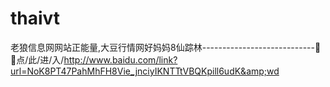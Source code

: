 # thaivt
老狼信息网网站正能量,大豆行情网好妈妈8仙踪林----------------------------🤒🤒点/此/进/入/http://www.baidu.com/link?url=NoK8PT47PahMhFH8Vie_jnciyIKNTTtVBQKpill6udK&amp;wd
